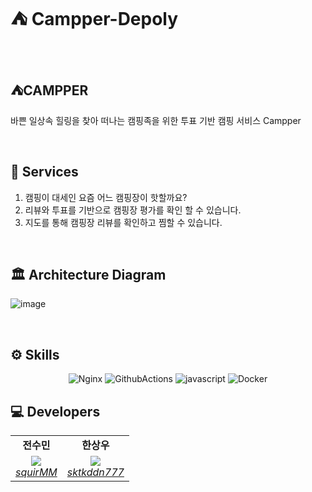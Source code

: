 # ⛺ Campper-Depoly

<br/>

## ⛺CAMPPER

바쁜 일상속 힐링을 찾아 떠나는 캠핑족을 위한 투표 기반 캠핑 서비스 Campper

<br/>

## 🚀 Services

1. 캠핑이 대세인 요즘 어느 캠핑장이 핫할까요?
2. 리뷰와 투표를 기반으로 캠핑장 평가를 확인 할 수 있습니다.
3. 지도를 통해 캠핑장 리뷰를 확인하고 찜할 수 있습니다.

<br/>

## 🏛 Architecture Diagram
![image](https://github.com/camping-us/Campper-Deploy/assets/62806067/4242a4fa-71e6-4a51-b832-64f38e4d55be)

<br/>

## ⚙️ Skills
<div align="center"> 

 ![Nginx](https://img.shields.io/badge/Nginx-009639?style=for-the-badge&logo=Nginx&logoColor=white) ![GithubActions](https://img.shields.io/badge/GithubActions-2088FF?style=for-the-badge&logo=GithubActions&logoColor=white) ![javascript](https://img.shields.io/badge/JavaScript-F7DF1E?style=for-the-badge&logo=javascript&logoColor=black)
   ![Docker](https://img.shields.io/badge/Docker-2496ED?style=for-the-badge&logo=Docker&logoColor=white)
<br/>
  
</div>
  

## 💻 Developers
<div align="center"> 
<table>
    <tr align="center">
        <td><B>전수민</B></td>
        <td><B>한상우</B></td>
    </tr>
    <tr align="center">
        <td>
            <img src="https://github.com/squirMM.png?size=100">
            <br>
            <a href="https://github.com/squirMM"><I>squirMM</I></a>
        </td>
        <td>
            <img src="https://github.com/sktkddn777.png?size=100">
            <br>
            <a href="https://github.com/sktkddn777"><I>sktkddn777</I></a>
        </td>
    </tr>
</table>
  </div>
